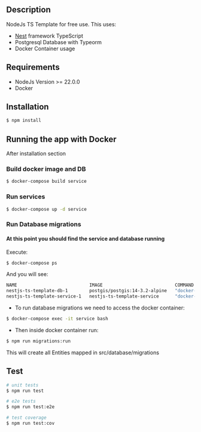 ## Description
NodeJs TS Template for free use. This uses:
- [Nest](https://github.com/nestjs/nest) framework TypeScript
- Postgresql Database with Typeorm
- Docker Container usage

## Requirements
- NodeJs Version >= 22.0.0
- Docker 

## Installation

```bash
$ npm install
```

## Running the app with Docker
After installation section
### Build docker image and DB
```bash
$ docker-compose build service
```

### Run services
```bash
$ docker-compose up -d service
```
### Run Database migrations 
#### At this point you should find the service and database running

Execute: 
```bash
$ docker-compose ps
```
And you will see:
```bash
NAME                           IMAGE                           COMMAND                  SERVICE             CREATED             STATUS              PORTS
nestjs-ts-template-db-1        postgis/postgis:14-3.2-alpine   "docker-entrypoint.s…"   db                  35 minutes ago      Up 35 minutes       0.0.0.0:15432->5432/tcp
nestjs-ts-template-service-1   nestjs-ts-template-service      "docker-entrypoint.s…"   service             35 minutes ago      Up 35 minutes       0.0.0.0:3000->3000/tcp
```
- To run database migrations we need to access the docker container:
```bash
$ docker-compose exec -it service bash  
```

- Then inside docker container run:
```bash
$ npm run migrations:run
```
This will create all Entities mapped in src/database/migrations

## Test

```bash
# unit tests
$ npm run test

# e2e tests
$ npm run test:e2e

# test coverage
$ npm run test:cov
```
